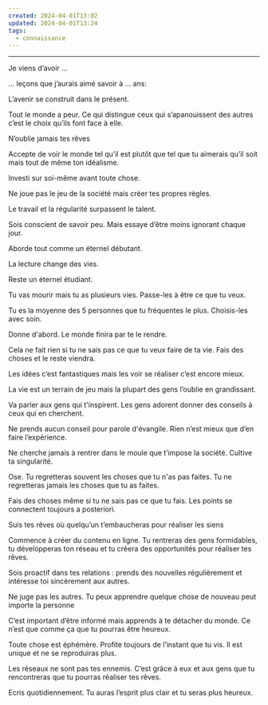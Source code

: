 ```yaml
---
created: 2024-04-01T13:02
updated: 2024-04-01T13:24
tags:
  - connaissance
---
```

---
Je viens d’avoir …

… leçons que j’aurais aimé savoir à … ans:  
  
L’avenir se construit dans le présent.  
  
Tout le monde a peur. Ce qui distingue ceux qui s’apanouissent des autres c’est le choix qu’ils font face à elle.
  
N’oublie jamais tes rêves
  
Accepte de voir le monde tel qu’il est plutôt que tel que tu aimerais qu’il soit mais tout de même ton idéalisme. 
  
Investi sur soi-même avant toute chose.  
  
Ne joue pas le jeu de la société mais créer tes propres règles.
  
Le travail et la régularité surpassent le talent.  
  
Sois conscient de savoir peu. Mais essaye d’être moins ignorant chaque jour. 

Aborde tout comme un éternel débutant.
  
La lecture change des vies.
  
Reste un éternel étudiant.  

Tu vas mourir mais tu as plusieurs vies. Passe-les à être ce que tu veux.
  
Tu es la moyenne des 5 personnes que tu fréquentes le plus. Choisis-les avec soin.  

Donne d'abord. Le monde finira par te le rendre.  
  
Cela ne fait rien si tu ne sais pas ce que tu veux faire de ta vie. Fais des choses et le reste viendra.
  
Les idées c’est fantastiques mais les voir se réaliser c’est encore mieux.
  
La vie est un terrain de jeu mais la plupart des gens l’oublie en grandissant.
  
Va parler aux gens qui t'inspirent. Les gens adorent donner des conseils à ceux qui en cherchent.  
  
Ne prends aucun conseil pour parole d'évangile. Rien n’est mieux que d’en faire l’expérience.
  
Ne cherche jamais à rentrer dans le moule que t’impose la société. Cultive ta singularité.
  
Ose. Tu regretteras souvent les choses que tu n'as pas faites. Tu ne regretteras jamais les choses que tu as faites.   
  
Fais des choses même si tu ne sais pas ce que tu fais. Les points se connectent toujours a posteriori.  
  
Suis tes rêves où quelqu’un t’embaucheras pour réaliser les siens
  
Commence à créer du contenu en ligne. Tu rentreras des gens formidables, tu développeras ton réseau et tu créera des opportunités pour réaliser tes rêves.
  
Sois proactif dans tes relations : prends des nouvelles régulièrement et intéresse toi sincèrement aux autres.  
  
Ne juge pas les autres. Tu peux apprendre quelque chose de nouveau peut importe la personne

C’est important d’être informé mais apprends à te détacher du monde. Ce n’est que comme ça que tu pourras être heureux.

Toute chose est éphémère. Profite toujours de l’instant que tu vis. Il est unique et ne se reproduiras plus.

Les réseaux ne sont pas tes ennemis. C’est grâce à eux et aux gens que tu rencontreras que tu pourras réaliser tes rêves.

Ecris quotidiennement. Tu auras l’esprit plus clair et tu seras plus heureux.

